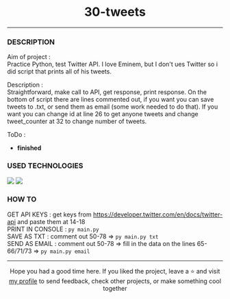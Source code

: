 # <div align="center">30-tweets</div>
***
### DESCRIPTION
Aim of project :  
Practice Python, test Twitter API. I love Eminem, but I don't ues Twitter so i did script that prints all of his tweets.


Description :  
Straightforward, make call to API, get response, print response. On the bottom of script there are lines commented out, if you want you can save tweets to .txt, or send them as email (some work needed to do that). If you want you can change id at line 26 to get anyone tweets and change tweet_counter at 32 to change number of tweets.

ToDo :  
- **finished**

### USED TECHNOLOGIES
<span>
<img src="https://img.shields.io/badge/Python-FFD43B?style=for-the-badge&logo=python&logoColor=darkgreen"/>  
<img src="https://img.shields.io/badge/Twitter-1DA1F2?style=for-the-badge&logo=twitter&logoColor=white"/>  
</span>  

### HOW TO
GET API KEYS : get keys from https://developer.twitter.com/en/docs/twitter-api and paste them at 14-18   
PRINT IN CONSOLE : `py main.py`  
SAVE AS TXT : comment out 50-78 => `py main.py txt`    
SEND AS EMAIL : comment out 50-78 => fill in the data on the lines 65-66/71/73 => `py main.py email`  

***

<div align="center">Hope you had a good time here. If you liked the project, leave a ⭐ and visit <a href="https://github.com/ArziPL">my profile</a> to send feedback, check other projects, or make something cool together</p> 
